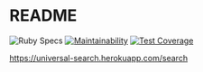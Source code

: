# README

![Ruby Specs](https://github.com/iagopiimenta/universal_search/workflows/Ruby/badge.svg)
[![Maintainability](https://api.codeclimate.com/v1/badges/78d92c910bf081345e87/maintainability)](https://codeclimate.com/github/iagopiimenta/universal_search/maintainability)
[![Test Coverage](https://api.codeclimate.com/v1/badges/78d92c910bf081345e87/test_coverage)](https://codeclimate.com/github/iagopiimenta/universal_search/test_coverage)

https://universal-search.herokuapp.com/search
